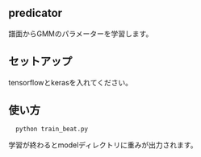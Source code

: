 ## predicator

譜面からGMMのパラメーターを学習します。

## セットアップ

tensorflowとkerasを入れてください。

## 使い方

```
  python train_beat.py
```

学習が終わるとmodelディレクトリに重みが出力されます。
